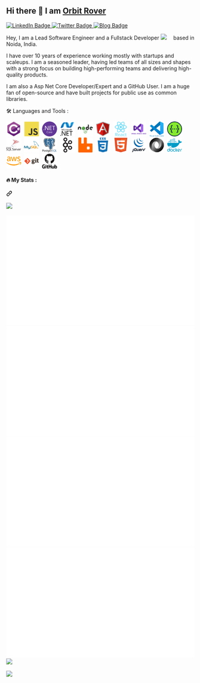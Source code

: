## Hi there 👋 I am  <a href="http://orbitrover.in">Orbit Rover</a>

<div id="user-content-badges" dir="auto">
    <a href="https://www.linkedin.com/in/orbitrover/" rel="nofollow">
      <img src="https://img.shields.io/badge/LinkedIn-blue?style=for-the-badge&amp;logo=linkedin&amp;logoColor=white" alt="LinkedIn Badge" data-canonical-src="https://img.shields.io/badge/LinkedIn-blue?style=for-the-badge&amp;logo=linkedin&amp;logoColor=white" style="max-width: 100%;">
    </a>
    <a href="https://twitter.com/orbitrover" rel="nofollow">
      <img src="https://img.shields.io/badge/Twitter-blue?style=for-the-badge&amp;logo=twitter&amp;logoColor=white" alt="Twitter Badge" data-canonical-src="https://img.shields.io/badge/Twitter-blue?style=for-the-badge&amp;logo=twitter&amp;logoColor=white" style="max-width: 100%;">
    </a>
    <a href="https://orbit-rover-com.onrender.com" rel="nofollow">
      <img src="https://img.shields.io/badge/Blog-blue?style=for-the-badge&amp;logo=blogger&amp;logoColor=white" alt="Blog Badge" data-canonical-src="https://img.shields.io/badge/Blog-blue?style=for-the-badge&amp;logo=blogger&amp;logoColor=white" style="max-width: 100%;">
    </a>
  </div>
  
Hey, I am a Lead Software Engineer and a Fullstack Developer <img src="https://media.giphy.com/media/WUlplcMpOCEmTGBtBW/giphy.gif" data-canonical-src="https://media.giphy.com/media/WUlplcMpOCEmTGBtBW/giphy.gif" style="width: 30px; display: inline-block;" data-target="animated-image.originalImage"> based in Noida, India.

I have over 10 years of experience working mostly with startups and scaleups. I am a seasoned leader, having led teams of all sizes and shapes with a strong focus on building high-performing teams and delivering high-quality products.

I am also a Asp Net Core Developer/Expert and a GitHub User. I am a huge fan of open-source and have built projects for public use as common libraries.
<!--Complete Intro
<ul>
  <li>
    With a solid decade of experience in software development, I bring a wealth of knowledge and a diverse skill set to the table. My expertise spans across ASP.NET Core, Core API, ASP.NET MVC, Web API2, ASP.NET, WCF, JavaScript, jQuery, and Angular-JS. I also excel in UI designing, leveraging HTML5, CSS3, and Bootstrap along with well-known JQuery-UI for server-side customization. My proficiency extends to supporting tools and languages like Data-Table-JS, Chart-JS, and JQ-grid.
  </li>
  <li>
    I have a proven track record in implementing Messaging Queuing Services, specifically with Kafka and Rabbit-MQ. This experience has equipped me with the ability to design and deploy robust, scalable messaging systems that ensure reliable data transfer between software components.
  </li>
  <li>
    My deep understanding of MicroServices development is underpinned by a strong foundation in Design Patterns, the S.O.L.I.D. Principle, and OOPs Concepts. I am adept at implementing Clean Architecture and Domain-Driven Design (DDD), and designing systems based on SOA (Service-oriented architecture) and REST architecture design.
  </li>
  <li>
    In addition, I have significant exposure to implementing payment frameworks through various banks, wallets, and loyalty systems. My four-year experience in developing prepaid card-based payment systems (POS payment solutions, Loyalty solutions) for some of India’s largest petroleum companies is a testament to my capabilities in this domain.
  </li>
  <li>
    A firm believer in agile development in SDLC with TDD/BDD fashion, I am known for my excellent communication skills, quick learning ability, and being a team player with a consistently positive attitude. My mantra is simple - “get the work done”.
  </li>
  <li>
    I bring to the table strong expertise in Requirement Gathering, Impact Analysis, Solution Providing, Presenting, and Documenting. This comprehensive skill set enables me to understand client needs, analyze the impact of solutions, provide effective solutions, present ideas clearly, and document processes meticulously.
  </li>
  <li>
    On a personal note, I am open, candid, and modest. I thrive on sharing knowledge and learning from others, and my passion for technology and programming is unwavering. This blend of technical prowess and personal qualities makes me a valuable asset to any team.
  </li>
 
</ul>
-->
🛠️ Languages and Tools :
<div dir="auto">
  <!--Programming Languages-->
   <a target="_blank" rel="noopener noreferrer" href="https://github.com/devicons/devicon/blob/master/icons/csharp/csharp-original.svg"><img src="https://github.com/devicons/devicon/blob/master/icons/csharp/csharp-original.svg" title="CSharp C#" alt="CSharp C#" width="40" height="40" style="max-width: 100%;"></a>&nbsp;
  <a target="_blank" rel="noopener noreferrer" href="https://github.com/devicons/devicon/blob/master/icons/javascript/javascript-original.svg"><img src="https://github.com/devicons/devicon/raw/master/icons/javascript/javascript-original.svg" title="JavaScript" alt="JavaScript" width="40" height="40" style="max-width: 100%;"></a>&nbsp;
  <!--Framworks-->
  <a target="_blank" rel="noopener noreferrer" href="https://github.com/devicons/devicon/blob/master/icons/dotnetcore/dotnetcore-original.svg"><img src="https://github.com/devicons/devicon/blob/master/icons/dotnetcore/dotnetcore-original.svg" title="DotNetCore" alt="=DotNetCore" width="40" height="40" style="max-width: 100%;"></a>&nbsp;
  <a target="_blank" rel="noopener noreferrer" href="https://github.com/devicons/devicon/blob/master/icons/dot-net/dot-net-original-wordmark.svg"><img src="https://github.com/devicons/devicon/blob/master/icons/dot-net/dot-net-original-wordmark.svg" title="Dot-Net" alt="Dot-Net" width="40" height="40" style="max-width: 100%;"></a>&nbsp;
   <a target="_blank" rel="noopener noreferrer" href="https://github.com/devicons/devicon/blob/master/icons/nodejs/nodejs-original-wordmark.svg"><img src="https://github.com/devicons/devicon/raw/master/icons/nodejs/nodejs-original-wordmark.svg" title="NodeJS" alt="NodeJS" width="40" height="40" style="max-width: 100%;"></a>&nbsp;
  <a target="_blank" rel="noopener noreferrer" href="https://github.com/devicons/devicon/blob/master/icons/angularjs/angularjs-original.svg"><img src="https://github.com/devicons/devicon/raw/master/icons/angularjs/angularjs-original.svg" title="Angular" alt="Angular" width="40" height="40" style="max-width: 100%;"></a>&nbsp;
  <a target="_blank" rel="noopener noreferrer" href="https://github.com/devicons/devicon/blob/master/icons/react/react-original-wordmark.svg"><img src="https://github.com/devicons/devicon/raw/master/icons/react/react-original-wordmark.svg" title="React" alt="React" width="40" height="40" style="max-width: 100%;"></a>&nbsp;
 <!--IDE-->
  <a target="_blank" rel="noopener noreferrer" href="https://github.com/devicons/devicon/blob/master/icons/visualstudio/visualstudio-original-wordmark.svg"><img src="https://github.com/devicons/devicon/blob/master/icons/visualstudio/visualstudio-original-wordmark.svg" title="VisualStudio" alt="VisualStudio" width="40" height="40" style="max-width: 100%;"></a>&nbsp;
  <a target="_blank" rel="noopener noreferrer" href="https://github.com/devicons/devicon/blob/master/icons/vscode/vscode-original-wordmark.svg"><img src="https://github.com/devicons/devicon/blob/master/icons/vscode/vscode-original-wordmark.svg" title="VS Code" alt="VS Code" width="40" height="40" style="max-width: 100%;"></a>&nbsp;
  <a target="_blank" rel="noopener noreferrer" href="https://github.com/devicons/devicon/blob/master/icons/swagger/swagger-original.svg"><img src="https://github.com/devicons/devicon/blob/master/icons/swagger/swagger-original.svg" title="Swagger" alt="Swagger" width="40" height="40" style="max-width: 100%;"></a>&nbsp;
  <!--SQL Servers-->
  <a target="_blank" rel="noopener noreferrer" href="https://github.com/devicons/devicon/blob/master/icons/microsoftsqlserver/microsoftsqlserver-original-wordmark.svg"><img src="https://github.com/devicons/devicon/blob/master/icons/microsoftsqlserver/microsoftsqlserver-original-wordmark.svg" title="Microsoft SQL Server" alt="Microsoft SQL Server" width="40" height="40" style="max-width: 100%;"></a>&nbsp;
  <a target="_blank" rel="noopener noreferrer" href="https://github.com/devicons/devicon/blob/master/icons/mysql/mysql-original-wordmark.svg"><img src="https://github.com/devicons/devicon/raw/master/icons/mysql/mysql-original-wordmark.svg" title="MySQL" alt="MySQL" width="40" height="40" style="max-width: 100%;"></a>&nbsp;
  <a target="_blank" rel="noopener noreferrer" href="https://github.com/devicons/devicon/blob/master/icons/postgresql/postgresql-original-wordmark.svg"><img src="https://github.com/devicons/devicon/blob/master/icons/postgresql/postgresql-original-wordmark.svg" title="PostgreSql" alt="PostgreSql" width="40" height="40" style="max-width: 100%;"></a>&nbsp;
<!--Event Driven System-->
   <a target="_blank" rel="noopener noreferrer" href="https://github.com/devicons/devicon/blob/master/icons/apachekafka/apachekafka-original.svg"><img src="https://github.com/devicons/devicon/blob/master/icons/apachekafka/apachekafka-original.svg" title="ApacheKafka" alt="ApacheKafka " width="40" height="40" style="max-width: 100%;"></a>&nbsp;
  <a target="_blank" rel="noopener noreferrer" href="https://github.com/devicons/devicon/blob/master/icons/rabbitmq/rabbitmq-original.svg"><img src="https://github.com/devicons/devicon/blob/master/icons/rabbitmq/rabbitmq-original.svg" title="RabbitMQ" alt="RabbitMQ" width="40" height="40" style="max-width: 100%;"></a>&nbsp;
  <!--User Interface-->
  <a target="_blank" rel="noopener noreferrer" href="https://github.com/devicons/devicon/blob/master/icons/css3/css3-plain-wordmark.svg"><img src="https://github.com/devicons/devicon/raw/master/icons/css3/css3-plain-wordmark.svg" title="CSS3" alt="CSS" width="40" height="40" style="max-width: 100%;"></a>&nbsp;
  <a target="_blank" rel="noopener noreferrer" href="https://github.com/devicons/devicon/blob/master/icons/html5/html5-original.svg"><img src="https://github.com/devicons/devicon/raw/master/icons/html5/html5-original.svg" title="HTML5" alt="HTML" width="40" height="40" style="max-width: 100%;"></a>&nbsp;
  <a target="_blank" rel="noopener noreferrer" href="https://github.com/devicons/devicon/blob/master/icons/jquery/jquery-original-wordmark.svg"><img src="https://github.com/devicons/devicon/blob/master/icons/jquery/jquery-original-wordmark.svg" title="jquery" alt="jquery" width="40" height="40" style="max-width: 100%;"></a>&nbsp;
  <a target="_blank" rel="noopener noreferrer" href="https://github.com/devicons/devicon/blob/master/icons/json/json-original.svg"><img src="https://github.com/devicons/devicon/blob/master/icons/json/json-original.svg" title="json" alt="json" width="40" height="40" style="max-width: 100%;"></a>&nbsp;
<!--Cloud and CI/CD System-->
  <a target="_blank" rel="noopener noreferrer" href="https://github.com/devicons/devicon/blob/master/icons/docker/docker-plain-wordmark.svg"><img src="https://github.com/devicons/devicon/raw/master/icons/docker/docker-plain-wordmark.svg" title="Docker" alt="Docker" width="40" height="40" style="max-width: 100%;"></a>&nbsp;
  <a target="_blank" rel="noopener noreferrer" href="https://github.com/devicons/devicon/blob/master/icons/amazonwebservices/amazonwebservices-plain-wordmark.svg"><img src="https://github.com/devicons/devicon/raw/master/icons/amazonwebservices/amazonwebservices-plain-wordmark.svg" title="AWS" alt="AWS" width="40" height="40" style="max-width: 100%;"></a>&nbsp;
  <a target="_blank" rel="noopener noreferrer" href="https://github.com/devicons/devicon/blob/master/icons/git/git-original-wordmark.svg"><img src="https://github.com/devicons/devicon/raw/master/icons/git/git-original-wordmark.svg" title="Git" width="40" height="40" style="max-width: 100%;"></a>&nbsp;
  <a target="_blank" rel="noopener noreferrer" href="https://github.com/devicons/devicon/blob/master/icons/github/github-original-wordmark.svg"><img src="https://github.com/devicons/devicon/blob/master/icons/github/github-original-wordmark.svg" title="github" width="40" height="40" style="max-width: 100%;"></a>
</div>

<div class="markdown-heading" dir="auto"><h4 class="heading-element" dir="auto">🔥 My Stats :</h4><a id="user-content-fire-my-stats-" class="anchor" aria-label="Permalink: :fire: My Stats :" href="#fire-my-stats-"><svg class="octicon octicon-link" viewBox="0 0 16 16" version="1.1" width="16" height="16" aria-hidden="true"><path d="m7.775 3.275 1.25-1.25a3.5 3.5 0 1 1 4.95 4.95l-2.5 2.5a3.5 3.5 0 0 1-4.95 0 .751.751 0 0 1 .018-1.042.751.751 0 0 1 1.042-.018 1.998 1.998 0 0 0 2.83 0l2.5-2.5a2.002 2.002 0 0 0-2.83-2.83l-1.25 1.25a.751.751 0 0 1-1.042-.018.751.751 0 0 1-.018-1.042Zm-4.69 9.64a1.998 1.998 0 0 0 2.83 0l1.25-1.25a.751.751 0 0 1 1.042.018.751.751 0 0 1 .018 1.042l-1.25 1.25a3.5 3.5 0 1 1-4.95-4.95l2.5-2.5a3.5 3.5 0 0 1 4.95 0 .751.751 0 0 1-.018 1.042.751.751 0 0 1-1.042.018 1.998 1.998 0 0 0-2.83 0l-2.5 2.5a1.998 1.998 0 0 0 0 2.83Z"></path></svg></a></div>

![](https://komarev.com/ghpvc/?username=orbitrover)

![](https://raw.githubusercontent.com/orbitrover/github-profile-status/master/generated/overview.svg#gh-dark-mode-only)
![](https://raw.githubusercontent.com/orbitrover/github-profile-status/master/generated/languages.svg#gh-dark-mode-only)
![](https://raw.githubusercontent.com/orbitrover/github-profile-status/master/generated/overview.svg#gh-light-mode-only)
![](https://raw.githubusercontent.com/orbitrover/github-profile-status/master/generated/languages.svg#gh-light-mode-only)
![](https://github-readme-stats.vercel.app/api?username=orbitrover&amp;theme=tokyonight&amp;show_icons=true#gh-dark-mode-only)
<!--
**orbitrover/orbitrover** is a ✨ _special_ ✨ repository because its `README.md` (this file) appears on your GitHub profile.

Here are some ideas to get you started:

- 🔭 I’m currently working on ...
- 🌱 I’m currently learning ...
- 👯 I’m looking to collaborate on ...
- 🤔 I’m looking for help with ...
- 💬 Ask me about ...
- 📫 How to reach me: ...
- 😄 Pronouns: ...
- ⚡ Fun fact: ...
-->

<!--
# [GitHub Stats Visualization](https://github.com/orbitrover/github-profile-status)
https://github.community/t/support-theme-context-for-images-in-light-vs-dark-mode/147981/84
https://github.com/antonkomarev/github-profile-views-counter
<a href="https://github.com/orbitrover/github-profile-status">
<img src="https://raw.githubusercontent.com/orbitrover/github-profile-status/master/generated/overview.svg#gh-dark-mode-only" />
<img src="https://raw.githubusercontent.com/orbitrover/github-profile-status/master/generated/languages.svg#gh-dark-mode-only" />
<img src="https://raw.githubusercontent.com/orbitrover/github-profile-status/master/generated/overview.svg#gh-light-mode-only" />
<img src="https://raw.githubusercontent.com/orbitrover/github-profile-status/master/generated/languages.svg#gh-light-mode-only" />
</a>
-->
<!--
<a href="https://yhype.me/github/accounts/orbitrover/orbitrover">Check My Y Hype Profile</a>
-->
![](https://hit.yhype.me/github/profile?user_id=8413437)

